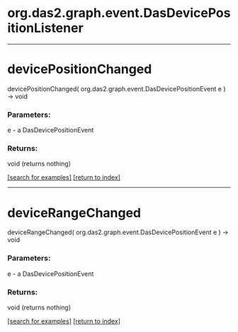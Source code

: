 # org.das2.graph.event.DasDevicePositionListener



***
<a name="devicePositionChanged"></a>
# devicePositionChanged
devicePositionChanged( org.das2.graph.event.DasDevicePositionEvent e ) &rarr; void



### Parameters:
e - a DasDevicePositionEvent

### Returns:
void (returns nothing)


<a href="https://github.com/autoplot/dev/search?q=devicePositionChanged&unscoped_q=devicePositionChanged">[search for examples]</a>
<a href="https://github.com/autoplot/documentation/blob/master/javadoc/index-all.md">[return to index]</a>

***
<a name="deviceRangeChanged"></a>
# deviceRangeChanged
deviceRangeChanged( org.das2.graph.event.DasDevicePositionEvent e ) &rarr; void



### Parameters:
e - a DasDevicePositionEvent

### Returns:
void (returns nothing)


<a href="https://github.com/autoplot/dev/search?q=deviceRangeChanged&unscoped_q=deviceRangeChanged">[search for examples]</a>
<a href="https://github.com/autoplot/documentation/blob/master/javadoc/index-all.md">[return to index]</a>

